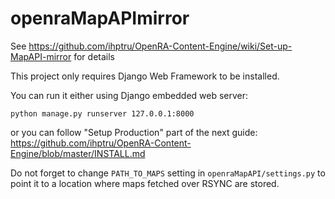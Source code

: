 openraMapAPImirror
==================

See https://github.com/ihptru/OpenRA-Content-Engine/wiki/Set-up-MapAPI-mirror for details

This project only requires Django Web Framework to be installed.

You can run it either using Django embedded web server:

```
python manage.py runserver 127.0.0.1:8000
```

or you can follow "Setup Production" part of the next guide:
https://github.com/ihptru/OpenRA-Content-Engine/blob/master/INSTALL.md

Do not forget to change ```PATH_TO_MAPS``` setting in ```openraMapAPI/settings.py``` to point it to a location where maps fetched over RSYNC are stored.